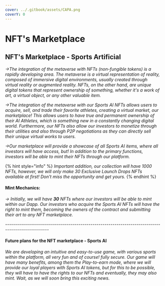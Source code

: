 ```yaml
---
cover: ../.gitbook/assets/CAPA.png
coverY: 0
---
```


# NFT's Marketplace

## NFT's Marketplace - Sports Artificial

_->The integration of the metaverse with NFTs (non-fungible tokens) is a rapidly developing area. The metaverse is a virtual representation of reality, composed of immersive digital environments, usually created through virtual reality or augmented reality. NFTs, on the other hand, are unique digital tokens that represent ownership of something, whether it's a work of art, a virtual object, or any other valuable item._

_->The integration of the metaverse with our Sports AI NFTs allows users to acquire, sell, and trade their favorite athletes, creating a virtual market, our marketplace! This allows users to have true and permanent ownership of their AI Athletes, which is something new in a constantly changing digital world. Furthermore, our NFTs also allow our investors to monetize through their utilities and also through P2P negotiations as they can directly sell their unique virtual works to users._

_->Our marketplace will provide a showcase of all Sports AI items, where all investors will have access, but! In addition to the primary functions, investors will be able to mint their NFTs through our platform._

{% hint style="info" %}
_Important addition, our collection will have 1000 NFTs, however, we will only make 30 Exclusive Launch Drops NFTs available at first! Don't miss the opportunity and get yours._
{% endhint %}

#### Mint Mechanics:

_-> Initially, we will have **30** NFTs where our investors will be able to mint within our Dapp. Our investors who acquire the Sports AI NFTs will have the right to mint them, becoming the owners of the contract and submitting their art to any NFT marketplace._

_----------------------------------------------------------------------------------------------------_

#### Future plans for the NFT marketplace - Sports AI

_We are developing an intuitive and easy-to-use game, with various sports within the platform, all very fun and of course! fully secure. Our game will have many benefits, among them the Play-to-earn mode, where we will provide our loyal players with Sports AI tokens, but for this to be possible, they will have to have the rights to our NFTs and eventually, they may also mint. Wait, as we will soon bring this exciting news._

